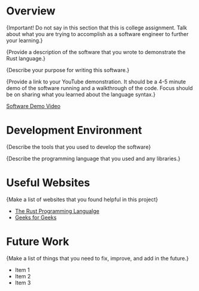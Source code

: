 # Overview

{Important! Do not say in this section that this is college assignment. Talk about what you are trying to accomplish as a software engineer to further your learning.}

{Provide a description of the software that you wrote to demonstrate the Rust language.}

{Describe your purpose for writing this software.}

{Provide a link to your YouTube demonstration. It should be a 4-5 minute demo of the software running and a walkthrough of the code. Focus should be on sharing what you learned about the language syntax.}

[Software Demo Video](http://youtube.link.goes.here)

# Development Environment

{Describe the tools that you used to develop the software}

{Describe the programming language that you used and any libraries.}

# Useful Websites

{Make a list of websites that you found helpful in this project}

- [The Rust Programming Langualge](https://doc.rust-lang.org/book/ch01-00-getting-started.html)
- [Geeks for Geeks](https://www.geeksforgeeks.org/introduction-to-recursion-data-structure-and-algorithm-tutorials/#)

# Future Work

{Make a list of things that you need to fix, improve, and add in the future.}

- Item 1
- Item 2
- Item 3